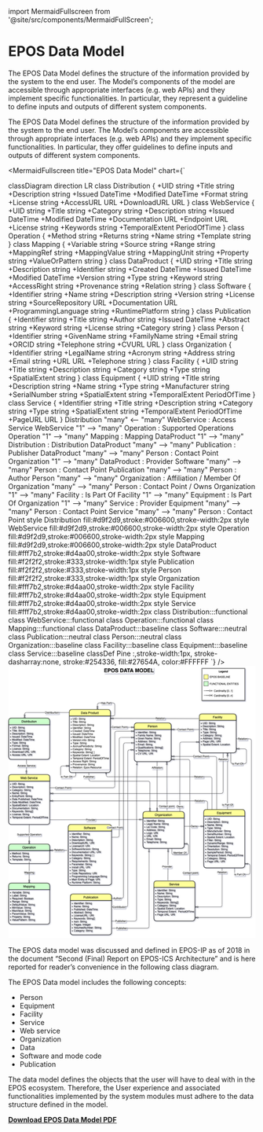import MermaidFullscreen from '@site/src/components/MermaidFullScreen';

# EPOS Data Model

The EPOS Data Model defines the structure of the information provided by the system to the end user. The Model’s components of the model are accessible through appropriate interfaces (e.g. web APIs) and they implement specific functionalities. In particular, they represent a guideline to define inputs and outputs of different system components.

The EPOS Data Model defines the structure of the information provided by the system to the end user. The Model’s components are accessible through appropriate interfaces (e.g. web APIs) and they implement specific functionalities. In particular, they offer guidelines to define inputs and outputs of different system components.

<MermaidFullscreen
title="EPOS Data Model"
chart={`

classDiagram
direction LR
class Distribution {
+UID string
+Title string
+Description string
+Issued DateTime
+Modified DateTime
+Format string
+License string
+AccessURL URL
+DownloadURL URL
}
class WebService {
+UID string
+Title string
+Category string
+Description string
+Issued DateTime
+Modified DateTime
+Documentation URL
+Endpoint URL
+License string
+Keywords string
+TemporalExtent PeriodOfTime
}
class Operation {
+Method string
+Returns string
+Name string
+Template string
}
class Mapping {
+Variable string
+Source string
+Range string
+MappingRef string
+MappingValue string
+MappingUnit string
+Property string
+ValueOrPattern string
}
class DataProduct {
+UID string
+Title string
+Description string
+Identifier string
+Created DateTime
+Issued DateTime
+Modified DateTime
+Version string
+Type string
+Keyword string
+AccessRight string
+Provenance string
+Relation string
}
class Software {
+Identifier string
+Name string
+Description string
+Version string
+License string
+SourceRepository URL
+Documentation URL
+ProgrammingLanguage string
+RuntimePlatform string
}
class Publication {
+Identifier string
+Title string
+Author string
+Issued DateTime
+Abstract string
+Keyword string
+License string
+Category string
}
class Person {
+Identifier string
+GivenName string
+FamilyName string
+Email string
+ORCID string
+Telephone string
+CVURL URL
}
class Organization {
+Identifier string
+LegalName string
+Acronym string
+Address string
+Email string
+URL URL
+Telephone string
}
class Facility {
+UID string
+Title string
+Description string
+Category string
+Type string
+SpatialExtent string
}
class Equipment {
+UID string
+Title string
+Description string
+Name string
+Type string
+Manufacturer string
+SerialNumber string
+SpatialExtent string
+TemporalExtent PeriodOfTime
}
class Service {
+Identifier string
+Title string
+Description string
+Category string
+Type string
+SpatialExtent string
+TemporalExtent PeriodOfTime
+PageURL URL
}
Distribution "many" <-- "many" WebService : Access Service
WebService "1" --> "many" Operation : Supported Operations
Operation "1" --> "many" Mapping : Mapping
DataProduct "1" --> "many" Distribution : Distribution
DataProduct "many" --> "many" Publication : Publisher
DataProduct "many" --> "many" Person : Contact Point
Organization "1" --> "many" DataProduct : Provider
Software "many" --> "many" Person : Contact Point
Publication "many" --> "many" Person : Author
Person "many" --> "many" Organization : Affiliation / Member Of
Organization "many" --> "many" Person : Contact Point / Owns
Organization "1" --> "many" Facility : Is Part Of
Facility "1" --> "many" Equipment : Is Part Of
Organization "1" --> "many" Service : Provider
Equipment "many" --> "many" Person : Contact Point
Service "many" --> "many" Person : Contact Point
style Distribution fill:#d9f2d9,stroke:#006600,stroke-width:2px
style WebService fill:#d9f2d9,stroke:#006600,stroke-width:2px
style Operation fill:#d9f2d9,stroke:#006600,stroke-width:2px
style Mapping fill:#d9f2d9,stroke:#006600,stroke-width:2px
style DataProduct fill:#fff7b2,stroke:#d4aa00,stroke-width:2px
style Software fill:#f2f2f2,stroke:#333,stroke-width:1px
style Publication fill:#f2f2f2,stroke:#333,stroke-width:1px
style Person fill:#f2f2f2,stroke:#333,stroke-width:1px
style Organization fill:#fff7b2,stroke:#d4aa00,stroke-width:2px
style Facility fill:#fff7b2,stroke:#d4aa00,stroke-width:2px
style Equipment fill:#fff7b2,stroke:#d4aa00,stroke-width:2px
style Service fill:#fff7b2,stroke:#d4aa00,stroke-width:2px
class Distribution:::functional
class WebService:::functional
class Operation:::functional
class Mapping:::functional
class DataProduct:::baseline
class Software:::neutral
class Publication:::neutral
class Person:::neutral
class Organization:::baseline
class Facility:::baseline
class Equipment:::baseline
class Service:::baseline
classDef Pine :,stroke-width:1px, stroke-dasharray:none, stroke:#254336, fill:#27654A, color:#FFFFFF
`}
/>
![EPOS Data Model](../../static/img/epos_data_model.png)

The EPOS data model was discussed and defined in EPOS-IP as of 2018 in the document “Second (Final) Report on EPOS-ICS Architecture” and is here reported for reader’s convenience in the following class diagram.

The EPOS Data model includes the following concepts:

- Person
- Equipment
- Facility
- Service
- Web service
- Organization
- Data
- Software and mode code
- Publication

The data model defines the objects that the user will have to deal with in the EPOS ecosystem. Therefore, the User experience and associated functionalities implemented by the system modules must adhere to the data structure defined in the model.

<a href="./Documents/EPOS_DATA_MODEL.pdf" download="EPOS_DATA_MODEL.pdf">**Download EPOS Data Model PDF**</a>
